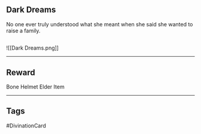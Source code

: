 ## Dark Dreams
No one ever truly understood what she meant when she said she wanted to raise a family.
## 
![[Dark Dreams.png]]

---
## Reward
Bone Helmet
Elder Item

---
## Tags
#DivinationCard
